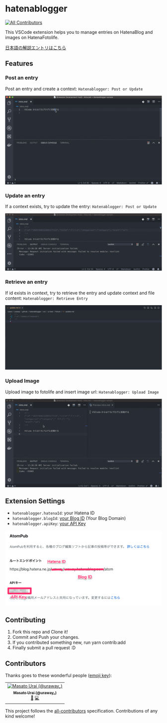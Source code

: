 # hatenablogger

[![All Contributors](https://img.shields.io/badge/all_contributors-1-orange.svg?style=flat-square)](#contributors)

This VSCode extension helps you to manage entries on HatenaBlog and images on HatenaFotolife.

[日本語の解説エントリはこちら](http://uraway.hatenablog.com/entry/2018/12/12/001545)

## Features

### Post an entry

Post an entry and create a context: `Hatenablogger: Post or Update`

![post-entry](./images/post-entry.gif)

### Update an entry

If a context exists, try to update the entry: `Hatenablogger: Post or Update`

![update-entry](./images/update-entry.gif)

### Retrieve an entry

If id exists in context, try to retrieve the entry and update context and file content: `Hatenablogger: Retrieve Entry`

![retrieve-entry](./images/retrieve-entry.gif)

### Upload Image

Upload image to fotolife and insert image url: `Hatenablogger: Upload Image`

![upload-image](./images/upload-image.gif)

## Extension Settings

- `hatenablogger.hatenaId`: your Hatena ID
- `hatenablogger.blogId`: [your Blog ID](http://blog.hatena.ne.jp/my/config/detail) (Your Blog Domain)
- `hatenablogger.apiKey`: [your API Key](http://blog.hatena.ne.jp/my/config/detail)

![](./images/api-key.png)

## Contributing

1. Fork this repo and Clone it!
2. Commit and Push your changes.
3. If you contributed something new, run yarn contrib:add <your GitHub username>
4. Finally submit a pull request :D

## Contributors

Thanks goes to these wonderful people ([emoji key](https://allcontributors.org/docs/en/emoji-key)):

<!-- ALL-CONTRIBUTORS-LIST:START - Do not remove or modify this section -->
<!-- prettier-ignore -->
<table><tr><td align="center"><a href="http://uraway.hatenablog.com/"><img src="https://avatars3.githubusercontent.com/u/15242484?v=4" width="100px;" alt="Masato Urai (@uraway_)"/><br /><sub><b>Masato Urai (@uraway_)</b></sub></a><br /><a href="https://github.com/uraway/hatenablogger/commits?author=uraway" title="Documentation">📖</a> <a href="https://github.com/uraway/hatenablogger/commits?author=uraway" title="Code">💻</a></td></tr></table>

<!-- ALL-CONTRIBUTORS-LIST:END -->

This project follows the [all-contributors](https://github.com/all-contributors/all-contributors) specification. Contributions of any kind welcome!
